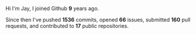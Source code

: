 Hi I'm Jay, I joined Github **9** years ago.

Since then I've pushed **1536** commits, opened **66** issues, submitted **160** pull requests, and contributed to **17** public repositories.
